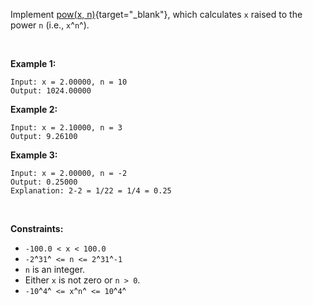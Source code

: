 Implement [pow(x,
n)](http://www.cplusplus.com/reference/valarray/pow/){target="_blank"},
which calculates `x` raised to the power `n` (i.e., `x`^`n`^).

 

**Example 1:**

    Input: x = 2.00000, n = 10
    Output: 1024.00000

**Example 2:**

    Input: x = 2.10000, n = 3
    Output: 9.26100

**Example 3:**

    Input: x = 2.00000, n = -2
    Output: 0.25000
    Explanation: 2-2 = 1/22 = 1/4 = 0.25

 

**Constraints:**

-   `-100.0 < x < 100.0`
-   `-2`^`31`^` <= n <= 2`^`31`^`-1`
-   `n` is an integer.
-   Either `x` is not zero or `n > 0`.
-   `-10`^`4`^` <= x`^`n`^` <= 10`^`4`^
